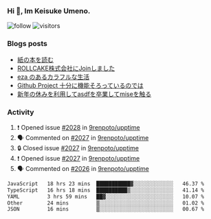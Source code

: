 ### Hi 👋, Im Keisuke Umeno.

<!--
**9renpoto/9renpoto** is a ✨ _special_ ✨ repository because its `README.md` (this file) appears on your GitHub profile.

Here are some ideas to get you started:

- 🔭 I’m currently working on ...
- 🌱 I’m currently learning ...
- 👯 I’m looking to collaborate on ...
- 🤔 I’m looking for help with ...
- 💬 Ask me about ...
- 📫 How to reach me: ...
- 😄 Pronouns: ...
- ⚡ Fun fact: ...
-->

![follow](https://img.shields.io/github/followers/9renpoto?label=Follow&style=social)
![visitors](https://komarev.com/ghpvc/?username=9renpoto&label=Profile%20views&color=0e75b6&style=flat)

### Blogs posts

<!-- BLOG-POST-LIST:START -->
- [紙の本を読む](https://9renpoto.win/entry/2024/02/25/reading-papar-book)
- [ROLLCAKE株式会社にJoinしました](https://9renpoto.win/entry/2024/02/11/join)
- [eza のあるカラフルな生活](https://9renpoto.win/entry/2024/02/01/eza)
- [Github Project 十分に機能そろっているのでは](https://9renpoto.win/entry/2024/01/14/gh-projects)
- [新年の休みを利用してasdfを卒業してmiseを触る](https://9renpoto.win/entry/2024/01/07/mise)
<!-- BLOG-POST-LIST:END -->

### Activity

<!--START_SECTION:activity-->
1. ❗ Opened issue [#2028](https://github.com/9renpoto/upptime/issues/2028) in [9renpoto/upptime](https://github.com/9renpoto/upptime)
2. 🗣 Commented on [#2027](https://github.com/9renpoto/upptime/issues/2027#issuecomment-2031020323) in [9renpoto/upptime](https://github.com/9renpoto/upptime)
3. 🔒 Closed issue [#2027](https://github.com/9renpoto/upptime/issues/2027) in [9renpoto/upptime](https://github.com/9renpoto/upptime)
4. ❗ Opened issue [#2027](https://github.com/9renpoto/upptime/issues/2027) in [9renpoto/upptime](https://github.com/9renpoto/upptime)
5. 🗣 Commented on [#2026](https://github.com/9renpoto/upptime/issues/2026#issuecomment-2031002089) in [9renpoto/upptime](https://github.com/9renpoto/upptime)
<!--END_SECTION:activity-->

<!--START_SECTION:waka-->

```txt
JavaScript   18 hrs 23 mins  ███████████▓░░░░░░░░░░░░░   46.37 %
TypeScript   16 hrs 18 mins  ██████████▒░░░░░░░░░░░░░░   41.14 %
YAML         3 hrs 59 mins   ██▓░░░░░░░░░░░░░░░░░░░░░░   10.07 %
Other        24 mins         ▒░░░░░░░░░░░░░░░░░░░░░░░░   01.02 %
JSON         16 mins         ▒░░░░░░░░░░░░░░░░░░░░░░░░   00.67 %
```

<!--END_SECTION:waka-->
